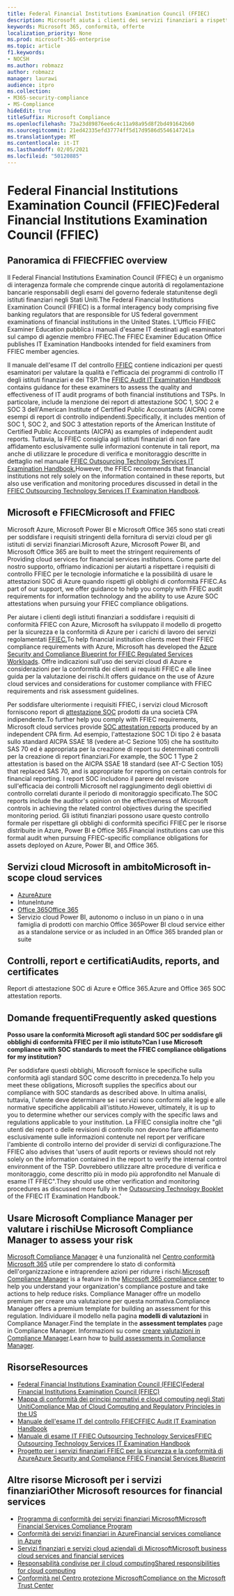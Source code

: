 ```yaml
---
title: Federal Financial Institutions Examination Council (FFIEC)
description: Microsoft aiuta i clienti dei servizi finanziari a rispettare i requisiti di controllo del Federal Financial Institutions Examination Council (FFIEC).
keywords: Microsoft 365, conformità, offerte
localization_priority: None
ms.prod: microsoft-365-enterprise
ms.topic: article
f1.keywords:
- NOCSH
ms.author: robmazz
author: robmazz
manager: laurawi
audience: itpro
ms.collection:
- M365-security-compliance
- MS-Compliance
hideEdit: true
titleSuffix: Microsoft Compliance
ms.openlocfilehash: 73a23d89876ee6c4c11a98a95d8f2bd491642b60
ms.sourcegitcommit: 21ed42335efd37774ff5d17d9586d5546147241a
ms.translationtype: MT
ms.contentlocale: it-IT
ms.lasthandoff: 02/05/2021
ms.locfileid: "50120885"
---
```

# <a name="federal-financial-institutions-examination-council-ffiec"></a><span data-ttu-id="a4ec5-104">Federal Financial Institutions Examination Council (FFIEC)</span><span class="sxs-lookup"><span data-stu-id="a4ec5-104">Federal Financial Institutions Examination Council (FFIEC)</span></span>

## <a name="ffiec-overview"></a><span data-ttu-id="a4ec5-105">Panoramica di FFIEC</span><span class="sxs-lookup"><span data-stu-id="a4ec5-105">FFIEC overview</span></span>

<span data-ttu-id="a4ec5-106">Il Federal Financial Institutions Examination Council (FFIEC) è un organismo di interagenza formale che comprende cinque autorità di regolamentazione bancarie responsabili degli esami del governo federale statunitense degli istituti finanziari negli Stati Uniti.</span><span class="sxs-lookup"><span data-stu-id="a4ec5-106">The Federal Financial Institutions Examination Council (FFIEC) is a formal interagency body comprising five banking regulators that are responsible for US federal government examinations of financial institutions in the United States.</span></span> <span data-ttu-id="a4ec5-107">L'Ufficio FFIEC Examiner Education pubblica i manuali d'esame IT destinati agli esaminatori sul campo di agenzie membro FFIEC.</span><span class="sxs-lookup"><span data-stu-id="a4ec5-107">The FFIEC Examiner Education Office publishes IT Examination Handbooks intended for field examiners from FFIEC member agencies.</span></span>

<span data-ttu-id="a4ec5-108">Il manuale dell'esame IT del controllo [FFIEC](https://ithandbook.ffiec.gov/it-booklets/audit.aspx) contiene indicazioni per questi esaminatori per valutare la qualità e l'efficacia dei programmi di controllo IT degli istituti finanziari e dei TSP.</span><span class="sxs-lookup"><span data-stu-id="a4ec5-108">The [FFIEC Audit IT Examination Handbook](https://ithandbook.ffiec.gov/it-booklets/audit.aspx) contains guidance for these examiners to assess the quality and effectiveness of IT audit programs of both financial institutions and TSPs.</span></span> <span data-ttu-id="a4ec5-109">In particolare, include la menzione dei report di attestazione SOC 1, SOC 2 e SOC 3 dell'American Institute of Certified Public Accountants (AICPA) come esempi di report di controllo indipendenti.</span><span class="sxs-lookup"><span data-stu-id="a4ec5-109">Specifically, it includes mention of SOC 1, SOC 2, and SOC 3 attestation reports of the American Institute of Certified Public Accountants (AICPA) as examples of independent audit reports.</span></span> <span data-ttu-id="a4ec5-110">Tuttavia, la FFIEC consiglia agli istituti finanziari di non fare affidamento esclusivamente sulle informazioni contenute in tali report, ma anche di utilizzare le procedure di verifica e monitoraggio descritte in dettaglio nel manuale [FFIEC Outsourcing Technology Services IT Examination Handbook.](https://ithandbook.ffiec.gov/it-booklets/outsourcing-technology-services.aspx)</span><span class="sxs-lookup"><span data-stu-id="a4ec5-110">However, the FFIEC recommends that financial institutions not rely solely on the information contained in these reports, but also use verification and monitoring procedures discussed in detail in the [FFIEC Outsourcing Technology Services IT Examination Handbook](https://ithandbook.ffiec.gov/it-booklets/outsourcing-technology-services.aspx).</span></span>

## <a name="microsoft-and-ffiec"></a><span data-ttu-id="a4ec5-111">Microsoft e FFIEC</span><span class="sxs-lookup"><span data-stu-id="a4ec5-111">Microsoft and FFIEC</span></span>

<span data-ttu-id="a4ec5-112">Microsoft Azure, Microsoft Power BI e Microsoft Office 365 sono stati creati per soddisfare i requisiti stringenti della fornitura di servizi cloud per gli istituti di servizi finanziari.</span><span class="sxs-lookup"><span data-stu-id="a4ec5-112">Microsoft Azure, Microsoft Power BI, and Microsoft Office 365 are built to meet the stringent requirements of Providing cloud services for financial services institutions.</span></span> <span data-ttu-id="a4ec5-113">Come parte del nostro supporto, offriamo indicazioni per aiutarti a rispettare i requisiti di controllo FFIEC per le tecnologie informatiche e la possibilità di usare le attestazioni SOC di Azure quando rispetti gli obblighi di conformità FFIEC.</span><span class="sxs-lookup"><span data-stu-id="a4ec5-113">As part of our support, we offer guidance to help you comply with FFIEC audit requirements for information technology and the ability to use Azure SOC attestations when pursuing your FFIEC compliance obligations.</span></span>

<span data-ttu-id="a4ec5-114">Per aiutare i clienti degli istituti finanziari a soddisfare i requisiti di conformità FFIEC con Azure, Microsoft ha sviluppato il modello di progetto per la sicurezza e la conformità di Azure per i carichi di lavoro dei servizi regolamentati [FFIEC.](https://servicetrust.microsoft.com/ViewPage/FFIECBlueprint)</span><span class="sxs-lookup"><span data-stu-id="a4ec5-114">To help financial institution clients meet their FFIEC compliance requirements with Azure, Microsoft has developed the [Azure Security and Compliance Blueprint for FFIEC Regulated Services Workloads](https://servicetrust.microsoft.com/ViewPage/FFIECBlueprint).</span></span> <span data-ttu-id="a4ec5-115">Offre indicazioni sull'uso dei servizi cloud di Azure e considerazioni per la conformità dei clienti ai requisiti FFIEC e alle linee guida per la valutazione dei rischi.</span><span class="sxs-lookup"><span data-stu-id="a4ec5-115">It offers guidance on the use of Azure cloud services and considerations for customer compliance with FFIEC requirements and risk assessment guidelines.</span></span>

<span data-ttu-id="a4ec5-116">Per soddisfare ulteriormente i requisiti FFIEC, i servizi cloud Microsoft forniscono report di [attestazione SOC](offering-SOC.md) prodotti da una società CPA indipendente.</span><span class="sxs-lookup"><span data-stu-id="a4ec5-116">To further help you comply with FFIEC requirements, Microsoft cloud services provide [SOC attestation reports](offering-SOC.md) produced by an independent CPA firm.</span></span> <span data-ttu-id="a4ec5-117">Ad esempio, l'attestazione SOC 1 Di tipo 2 è basata sullo standard AICPA SSAE 18 (vedere at-C Sezione 105) che ha sostituito SAS 70 ed è appropriata per la creazione di report su determinati controlli per la creazione di report finanziari.</span><span class="sxs-lookup"><span data-stu-id="a4ec5-117">For example, the SOC 1 Type 2 attestation is based on the AICPA SSAE 18 standard (see AT-C Section 105) that replaced SAS 70, and is appropriate for reporting on certain controls for financial reporting.</span></span> <span data-ttu-id="a4ec5-118">I report SOC includono il parere del revisore sull'efficacia dei controlli Microsoft nel raggiungimento degli obiettivi di controllo correlati durante il periodo di monitoraggio specificato.</span><span class="sxs-lookup"><span data-stu-id="a4ec5-118">The SOC reports include the auditor's opinion on the effectiveness of Microsoft controls in achieving the related control objectives during the specified monitoring period.</span></span> <span data-ttu-id="a4ec5-119">Gli istituti finanziari possono usare questo controllo formale per rispettare gli obblighi di conformità specifici FFIEC per le risorse distribuite in Azure, Power BI e Office 365.</span><span class="sxs-lookup"><span data-stu-id="a4ec5-119">Financial institutions can use this formal audit when pursuing FFIEC-specific compliance obligations for assets deployed on Azure, Power BI, and Office 365.</span></span>

## <a name="microsoft-in-scope-cloud-services"></a><span data-ttu-id="a4ec5-120">Servizi cloud Microsoft in ambito</span><span class="sxs-lookup"><span data-stu-id="a4ec5-120">Microsoft in-scope cloud services</span></span>

- [<span data-ttu-id="a4ec5-121">Azure</span><span class="sxs-lookup"><span data-stu-id="a4ec5-121">Azure</span></span>](https://aka.ms/AzureCompliance)
- <span data-ttu-id="a4ec5-122">Intune</span><span class="sxs-lookup"><span data-stu-id="a4ec5-122">Intune</span></span>
- [<span data-ttu-id="a4ec5-123">Office 365</span><span class="sxs-lookup"><span data-stu-id="a4ec5-123">Office 365</span></span>](https://go.microsoft.com/fwlink/p/?LinkID=2077751)
- <span data-ttu-id="a4ec5-124">Servizio cloud Power BI, autonomo o incluso in un piano o in una famiglia di prodotti con marchio Office 365</span><span class="sxs-lookup"><span data-stu-id="a4ec5-124">Power BI cloud service either as a standalone service or as included in an Office 365 branded plan or suite</span></span>

## <a name="audits-reports-and-certificates"></a><span data-ttu-id="a4ec5-125">Controlli, report e certificati</span><span class="sxs-lookup"><span data-stu-id="a4ec5-125">Audits, reports, and certificates</span></span>

<span data-ttu-id="a4ec5-126">Report di attestazione SOC di Azure e Office 365.</span><span class="sxs-lookup"><span data-stu-id="a4ec5-126">Azure and Office 365 SOC attestation reports.</span></span>

## <a name="frequently-asked-questions"></a><span data-ttu-id="a4ec5-127">Domande frequenti</span><span class="sxs-lookup"><span data-stu-id="a4ec5-127">Frequently asked questions</span></span>

<span data-ttu-id="a4ec5-128">**Posso usare la conformità Microsoft agli standard SOC per soddisfare gli obblighi di conformità FFIEC per il mio istituto?**</span><span class="sxs-lookup"><span data-stu-id="a4ec5-128">**Can I use Microsoft compliance with SOC standards to meet the FFIEC compliance obligations for my institution?**</span></span>

<span data-ttu-id="a4ec5-129">Per soddisfare questi obblighi, Microsoft fornisce le specifiche sulla conformità agli standard SOC come descritto in precedenza.</span><span class="sxs-lookup"><span data-stu-id="a4ec5-129">To help you meet these obligations, Microsoft supplies the specifics about our compliance with SOC standards as described above.</span></span> <span data-ttu-id="a4ec5-130">In ultima analisi, tuttavia, l'utente deve determinare se i servizi sono conformi alle leggi e alle normative specifiche applicabili all'istituto.</span><span class="sxs-lookup"><span data-stu-id="a4ec5-130">However, ultimately, it is up to you to determine whether our services comply with the specific laws and regulations applicable to your institution.</span></span> <span data-ttu-id="a4ec5-131">La FFIEC consiglia inoltre che "gli utenti dei report o delle revisioni di controllo non devono fare affidamento esclusivamente sulle informazioni contenute nel report per verificare l'ambiente di controllo interno del provider di servizi di configurazione.</span><span class="sxs-lookup"><span data-stu-id="a4ec5-131">The FFIEC also advises that 'users of audit reports or reviews should not rely solely on the information contained in the report to verify the internal control environment of the TSP.</span></span> <span data-ttu-id="a4ec5-132">Dovrebbero utilizzare altre procedure di verifica e [](https://ithandbook.ffiec.gov/it-booklets/outsourcing-technology-services.aspx) monitoraggio, come descritto più in modo più approfondito nel Manuale di esame IT FFIEC".</span><span class="sxs-lookup"><span data-stu-id="a4ec5-132">They should use other verification and monitoring procedures as discussed more fully in the [Outsourcing Technology Booklet](https://ithandbook.ffiec.gov/it-booklets/outsourcing-technology-services.aspx) of the FFIEC IT Examination Handbook.'</span></span>

## <a name="use-microsoft-compliance-manager-to-assess-your-risk"></a><span data-ttu-id="a4ec5-133">Usare Microsoft Compliance Manager per valutare i rischi</span><span class="sxs-lookup"><span data-stu-id="a4ec5-133">Use Microsoft Compliance Manager to assess your risk</span></span>

<span data-ttu-id="a4ec5-134">[Microsoft Compliance Manager](/microsoft-365/compliance/compliance-manager) è una funzionalità nel [Centro conformità Microsoft 365](/microsoft-365/compliance/microsoft-365-compliance-center) utile per comprendere lo stato di conformità dell'organizzazione e intraprendere azioni per ridurre i rischi.</span><span class="sxs-lookup"><span data-stu-id="a4ec5-134">[Microsoft Compliance Manager](/microsoft-365/compliance/compliance-manager) is a feature in the [Microsoft 365 compliance center](/microsoft-365/compliance/microsoft-365-compliance-center) to help you understand your organization's compliance posture and take actions to help reduce risks.</span></span> <span data-ttu-id="a4ec5-135">Compliance Manager offre un modello premium per creare una valutazione per questa normativa.</span><span class="sxs-lookup"><span data-stu-id="a4ec5-135">Compliance Manager offers a premium template for building an assessment for this regulation.</span></span> <span data-ttu-id="a4ec5-136">Individuare il modello nella pagina **modelli di valutazioni** in Compliance Manager.</span><span class="sxs-lookup"><span data-stu-id="a4ec5-136">Find the template in the **assessment templates** page in Compliance Manager.</span></span> <span data-ttu-id="a4ec5-137">Informazioni su come [creare valutazioni in Compliance Manager](/microsoft-365/compliance/compliance-manager-assessments).</span><span class="sxs-lookup"><span data-stu-id="a4ec5-137">Learn how to [build assessments in Compliance Manager](/microsoft-365/compliance/compliance-manager-assessments).</span></span>

## <a name="resources"></a><span data-ttu-id="a4ec5-138">Risorse</span><span class="sxs-lookup"><span data-stu-id="a4ec5-138">Resources</span></span>

- [<span data-ttu-id="a4ec5-139">Federal Financial Institutions Examination Council (FFIEC)</span><span class="sxs-lookup"><span data-stu-id="a4ec5-139">Federal Financial Institutions Examination Council (FFIEC)</span></span>](https://www.ffiec.gov/)
- [<span data-ttu-id="a4ec5-140">Mappa di conformità dei principi normativi e cloud computing negli Stati Uniti</span><span class="sxs-lookup"><span data-stu-id="a4ec5-140">Compliance Map of Cloud Computing and Regulatory Principles in the US</span></span>](https://servicetrust.microsoft.com/ViewPage/TrustDocuments?command=Download&downloadType=Document&downloadId=5b483567-00b0-4d86-96ae-ee887dadb61c&docTab=6d000410-c9e9-11e7-9a91-892aae8839ad_Compliance_Guides)
- [<span data-ttu-id="a4ec5-141">Manuale dell'esame IT del controllo FFIEC</span><span class="sxs-lookup"><span data-stu-id="a4ec5-141">FFIEC Audit IT Examination Handbook</span></span>](https://ithandbook.ffiec.gov/it-booklets/audit.aspx)
- [<span data-ttu-id="a4ec5-142">Manuale di esame IT FFIEC Outsourcing Technology Services</span><span class="sxs-lookup"><span data-stu-id="a4ec5-142">FFIEC Outsourcing Technology Services IT Examination Handbook</span></span>](https://ithandbook.ffiec.gov/it-booklets/outsourcing-technology-services.aspx)
- [<span data-ttu-id="a4ec5-143">Progetto per i servizi finanziari FFIEC per la sicurezza e la conformità di Azure</span><span class="sxs-lookup"><span data-stu-id="a4ec5-143">Azure Security and Compliance FFIEC Financial Services Blueprint</span></span>](https://servicetrust.microsoft.com/ViewPage/FFIECBlueprint)

## <a name="other-microsoft-resources-for-financial-services"></a><span data-ttu-id="a4ec5-144">Altre risorse Microsoft per i servizi finanziari</span><span class="sxs-lookup"><span data-stu-id="a4ec5-144">Other Microsoft resources for financial services</span></span>

- [<span data-ttu-id="a4ec5-145">Programma di conformità dei servizi finanziari Microsoft</span><span class="sxs-lookup"><span data-stu-id="a4ec5-145">Microsoft Financial Services Compliance Program</span></span>](https://www.microsoft.com/download/details.aspx?id=55332)
- [<span data-ttu-id="a4ec5-146">Conformità dei servizi finanziari in Azure</span><span class="sxs-lookup"><span data-stu-id="a4ec5-146">Financial services compliance in Azure</span></span>](https://azure.microsoft.com/resources/videos/azurecon-2015-financial-services-compliance-in-azure/)
- [<span data-ttu-id="a4ec5-147">Servizi finanziari e servizi cloud aziendali di Microsoft</span><span class="sxs-lookup"><span data-stu-id="a4ec5-147">Microsoft business cloud services and financial services</span></span>](https://servicetrust.microsoft.com/viewpage/financialservicesoverview)
- [<span data-ttu-id="a4ec5-148">Responsabilità condivise per il cloud computing</span><span class="sxs-lookup"><span data-stu-id="a4ec5-148">Shared responsibilities for cloud computing</span></span>](https://aka.ms/sharedresponsibility)
- [<span data-ttu-id="a4ec5-149">Conformità nel Centro protezione Microsoft</span><span class="sxs-lookup"><span data-stu-id="a4ec5-149">Compliance on the Microsoft Trust Center</span></span>](https://www.microsoft.com/trust-center/compliance/compliance-overview)

